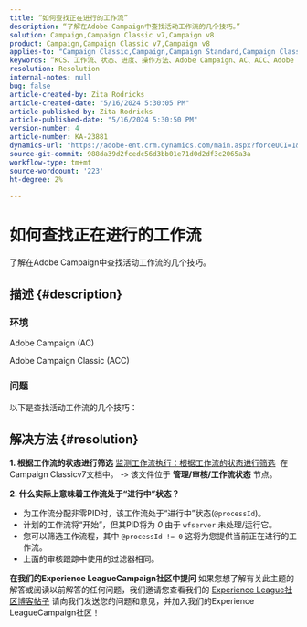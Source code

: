 ```yaml
---
title: “如何查找正在进行的工作流”
description: “了解在Adobe Campaign中查找活动工作流的几个技巧。”
solution: Campaign,Campaign Classic v7,Campaign v8
product: Campaign,Campaign Classic v7,Campaign v8
applies-to: "Campaign Classic,Campaign,Campaign Standard,Campaign Classic v7,Campaign v8"
keywords: “KCS、工作流、状态、进度、操作方法、Adobe Campaign、AC、ACC、Adobe Campaign Classic”
resolution: Resolution
internal-notes: null
bug: false
article-created-by: Zita Rodricks
article-created-date: "5/16/2024 5:30:05 PM"
article-published-by: Zita Rodricks
article-published-date: "5/16/2024 5:30:50 PM"
version-number: 4
article-number: KA-23881
dynamics-url: "https://adobe-ent.crm.dynamics.com/main.aspx?forceUCI=1&pagetype=entityrecord&etn=knowledgearticle&id=d19836ed-a913-ef11-9f89-6045bd0298d4"
source-git-commit: 988da39d2fcedc56d3bb01e71d0d2df3c2065a3a
workflow-type: tm+mt
source-wordcount: '223'
ht-degree: 2%

---
```


# 如何查找正在进行的工作流


了解在Adobe Campaign中查找活动工作流的几个技巧。

## 描述 {#description}


### 环境

Adobe Campaign (AC)

Adobe Campaign Classic (ACC)

### 问题

以下是查找活动工作流的几个技巧：


## 解决方法 {#resolution}


<b>1. 根据工作流的状态进行筛选</b>
[监测工作流执行：根据工作流的状态进行筛选](https://experienceleague.adobe.com/docs/campaign-classic/using/automating-with-workflows/monitoring-workflows/monitoring-workflow-execution.html?lang=en#filtering-workflows-status)  在Campaign Classicv7文档中。
-`>`  该文件位于 <b>管理/审核/工作流状态</b> 节点。

<b>2. 什么实际上意味着工作流处于“进行中”状态？</b>
- 为工作流分配非零PID时，该工作流处于“进行中”状态(`@processId`)。
- 计划的工作流将“开始”，但其PID将为 *0* 由于 `wfserver` 未处理/运行它。
- 您可以筛选工作流程，其中 `@processId != 0` 这将为您提供当前正在进行的工作流。
- 上面的审核跟踪中使用的过滤器相同。




<b>在我们的Experience LeagueCampaign社区中提问</b>
如果您想了解有关此主题的解答或阅读以前解答的任何问题，我们邀请您查看我们的 [Experience League社区博客帖子](https://experienceleaguecommunities.adobe.com/t5/adobe-campaign-classic-blogs/introducing-top-kcs-articles-curated-for-your-troubleshooting/bc-p/672426#M132 "关注链接") 请向我们发送您的问题和意见，并加入我们的Experience LeagueCampaign社区！

